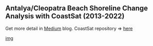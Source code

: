 ## Antalya/Cleopatra Beach Shoreline Change Analysis with CoastSat (2013-2022)

Get more detail in [Medium](https://medium.com/@heywtu/investigation-of-antalya-cleopatra-beach-coastline-change-with-coastsat-2013-2022-ac342ffccc0c) blog. 
CoastSat repository => [here](https://github.com/kvos/CoastSat)

[img](../blob/master/Shoreline.png)
